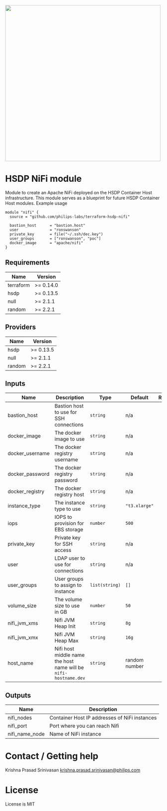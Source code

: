<img src="https://cdn.rawgit.com/hashicorp/terraform-website/master/content/source/assets/images/logo-hashicorp.svg" width="500px">

# HSDP NiFi module

Module to create an Apache NiFi deployed
on the HSDP Container Host infrastructure. This module serves as a 
blueprint for future HSDP Container Host modules. Example usage

```hcl
module "nifi" {
  source = "github.com/philips-labs/terraform-hsdp-nifi"

  bastion_host      = "bastion.host"
  user              = "ronswanson"
  private_key       = file("~/.ssh/dec.key")
  user_groups       = ["ronswanson", "poc"]
  docker_image      = "apache/nifi"
}
```
## Requirements

| Name | Version |
|------|---------|
| terraform | >= 0.14.0 |
| hsdp | >= 0.13.5 |
| null | >= 2.1.1 |
| random | >= 2.2.1 |

## Providers

| Name | Version |
|------|---------|
| hsdp | >= 0.13.5 |
| null | >= 2.1.1 |
| random | >= 2.2.1 |

## Inputs

| Name | Description | Type | Default | Required |
|------|-------------|------|---------|:--------:|
| bastion\_host | Bastion host to use for SSH connections | `string` | n/a | yes |
| docker_image | The docker image to use | `string` | n/a | yes |
| docker_username | The docker registry username | `string` | n/a | no |
| docker_password | The docker registry password | `string` | n/a | no |
| docker_registry | The docker registry host | `string` | n/a | no |
| instance\_type | The instance type to use | `string` | `"t3.xlarge"` | no |
| iops | IOPS to provision for EBS storage | `number` | `500` | no |
| private\_key | Private key for SSH access | `string` | n/a | yes |
| user | LDAP user to use for connections | `string` | n/a | yes |
| user\_groups | User groups to assign to instance | `list(string)` | `[]` | no |
| volume\_size | The volume size to use in GB | `number` | `50` | no |
| nifi\_jvm\_xms | Nifi JVM Heap Init | `string` | `8g` | no |
| nifi\_jvm\_xmx | Nifi JVM Heap Max | `string` | `16g` | no |
| host\_name | Nifi host middle name the host name will be `nifi-hostname.dev` | `string` | random number | no |

## Outputs

| Name | Description |
|------|-------------|
| nifi\_nodes | Container Host IP addresses of NiFi instances |
| nifi\_port | Port where you can reach Nifi |
| nifi\_name\_node | Name of NiFi instance |

# Contact / Getting help

Krishna Prasad Srinivasan <krishna.prasad.srinivasan@philips.com>

# License

License is MIT
